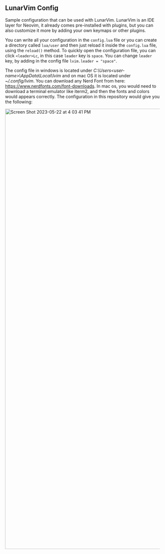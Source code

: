 ## LunarVim Config

Sample configuration that can be used with LunarVim. LunarVim is an IDE layer for Neovim, it already comes pre-installed with plugins, but you can also customize it more by adding your own keymaps or other plugins.

You can write all your configuration in the `config.lua` file or you can create a directory called `lua/user` and then just reload it inside the `config.lua` file, using the `reload()` method. To quickly open the configuration file, you can click `<leader>Lc`, in this case `leader` key is `space`. You can change `leader` key, by adding in the config file `lvim.leader = "space"`. 

The config file in windows is located under *C:\Users\<user-name>\AppData\Local\lvim* and on mac OS it is located under *~/.config/lvim*. You can download any Nerd Font from here: https://www.nerdfonts.com/font-downloads. In mac os, you would need to download a terminal emulator like iterm2, and then the fonts and colors would appears correctly. The configuration in this repository would give you the following:

<img width="1432" alt="Screen Shot 2023-05-22 at 4 03 41 PM" src="https://github.com/PeterHdd/lunarvim-config/assets/29070108/127c4861-290f-4144-adad-9cafdb9286fd">
